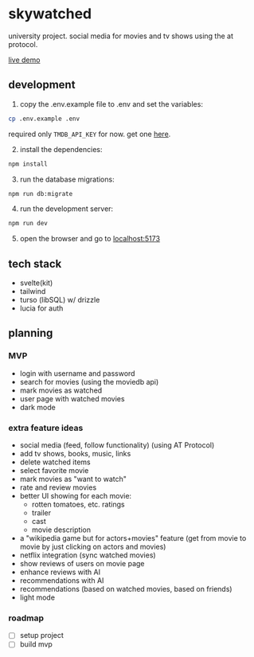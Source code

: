 # skywatched

university project. social media for movies and tv shows using the at protocol.

[live demo](https://skywatched.app/)

## development

1. copy the .env.example file to .env and set the variables:

```bash
cp .env.example .env
```

required only `TMDB_API_KEY` for now. get one [here](https://www.themoviedb.org/settings/api).

2. install the dependencies:

```bash
npm install
```

3. run the database migrations:

```bash
npm run db:migrate
```

4. run the development server:

```bash
npm run dev
```

5. open the browser and go to [localhost:5173](http://localhost:5173)

## tech stack

- svelte(kit)
- tailwind
- turso (libSQL) w/ drizzle
- lucia for auth

## planning

### MVP

- login with username and password
- search for movies (using the moviedb api)
- mark movies as watched
- user page with watched movies
- dark mode

### extra feature ideas

- social media (feed, follow functionality) (using AT Protocol)
- add tv shows, books, music, links
- delete watched items
- select favorite movie
- mark movies as "want to watch"
- rate and review movies
- better UI showing for each movie:
  - rotten tomatoes, etc. ratings
  - trailer
  - cast
  - movie description
- a "wikipedia game but for actors+movies" feature (get from movie to movie by just clicking on actors and movies)
- netflix integration (sync watched movies)
- show reviews of users on movie page
- enhance reviews with AI
- recommendations with AI
- recommendations (based on watched movies, based on friends)
- light mode

### roadmap

- [ ] setup project
- [ ] build mvp
